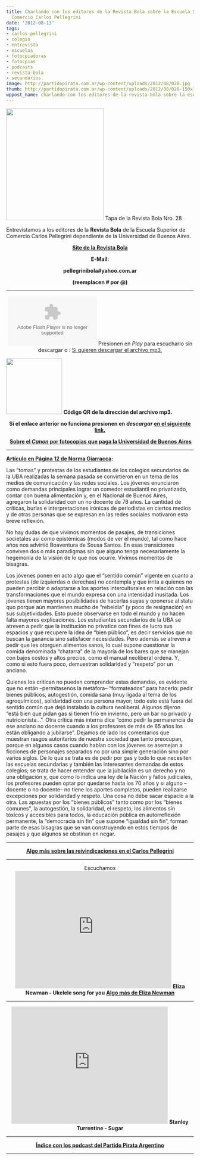 ```yaml
---
title: Charlando con los editores de la Revista Bola sobre la Escuela Superior de
  Comercio Carlos Pellegrini
date: '2012-08-13'
tags:
- carlos-pellegrini
- colegio
- entrevista
- escuelas
- fotocpiadoras
- fotocpias
- podcasts
- revista-bola
- secundarios
image: http://partidopirata.com.ar/wp-content/uploads/2012/08/028.jpg
thumb: http://partidopirata.com.ar/wp-content/uploads/2012/08/028-150x150.jpg
wppost_name: charlando-con-los-editores-de-la-revista-bola-sobre-la-escuela-superior-de-comercio-carlos-pellegrini
---
```


<a href="http://partidopirata.com.ar/wp-content/uploads/2012/08/028.jpg"><img class="size-medium wp-image-5917" title="028" src="http://partidopirata.com.ar/wp-content/uploads/2012/08/028-262x300.jpg" alt="" width="262" height="300" /></a> Tapa de la Revista Bola Nro. 28


Entrevistamos a los editores de la <strong>Revista Bola</strong> de la Escuela Superior de Comercio Carlos Pellegrini dependiente de la Universidad de Buenos Aires.
<p style="text-align: center;"><strong><a href="http://www.revistabola.com.ar/" target="_blank">Site de la Revista Bola</a></strong></p>
<p style="text-align: center;"><strong>E-Mail:</strong></p>
<p style="text-align: center;"><strong>pellegrinibola#yahoo.com.ar</strong></p>
<p style="text-align: center;"><strong>(reemplacen # por @)</strong></p>


<hr />

<center>
<object id="player1377240" width="240" height="133" classid="clsid:d27cdb6e-ae6d-11cf-96b8-444553540000" codebase="http://download.macromedia.com/pub/shockwave/cabs/flash/swflash.cab#version=6,0,40,0"><param name="AllowScriptAccess" value="always" /><param name="allowFullScreen" value="true" /><param name="wmode" value="transparent" /><param name="src" value="http://www.ivoox.com/playerivoox_ee_1377240_1.html" /><param name="allowfullscreen" value="true" /><param name="allowscriptaccess" value="always" /><embed id="player1377240" width="240" height="133" type="application/x-shockwave-flash" src="http://www.ivoox.com/playerivoox_ee_1377240_1.html" AllowScriptAccess="always" allowFullScreen="true" wmode="transparent" allowfullscreen="true" allowscriptaccess="always" /></object>
Presionen en <em>Play</em> para escucharlo sin descargar o :
<a href="http://www.ivoox.com/charlando-alumnos-del-carlos-pellegrini-revista-bola_md_1377240_1.mp3" target="_blank">Si quieren descargar el archivo mp3.</a></center>

<a href="http://partidopirata.com.ar/wp-content/uploads/2012/08/chart3.png"><img class="size-full wp-image-5918" title="chart" src="http://partidopirata.com.ar/wp-content/uploads/2012/08/chart3.png" alt="" width="150" height="150" /></a> <strong>Código QR de la dirección del archivo mp3.</strong>

<p style="text-align: center;"><strong>Si el enlace anterior no funciona presionen en <em>descargar</em> <a href="http://www.ivoox.com/charlando-alumnos-del-carlos-pellegrini-revista-bola-audios-mp3_rf_1377240_1.html" target="_blank">en el siguiente link.</a></strong></p>
<p style="text-align: center;"><strong> <a href="http://partidopirata.com.ar/2179/actividades-diversas-para-el-mes-de-noviembre-debate-sobre-el-canon-por-fotocopias">Sobre el <em>Canon</em> por fotocopias que paga la Universidad de Buenos Aires</a></strong></p>


<hr />

<strong><a href="http://www.pagina12.com.ar/diario/universidad/10-198857-2012-07-17.html" target="_blank">Artículo en Página 12 de Norma Giarracca</a>:</strong>

Las “tomas” y protestas de los estudiantes de los colegios secundarios de la UBA realizadas la semana pasada se convirtieron en un tema de los medios de comunicación y las redes sociales. Los jóvenes enunciaron como demandas principales lograr un comedor estudiantil no privatizado, contar con buena alimentación y, en el Nacional de Buenos Aires, agregaron la solidaridad con un no docente de 78 años. La cantidad de críticas, burlas e interpretaciones irónicas de periodistas en ciertos medios y de otras personas que se expresan en las redes sociales motivaron esta breve reflexión.

No hay dudas de que vivimos momentos de pasajes, de transiciones societales así como epistémicas (modos de ver el mundo), tal como hace años nos advirtió Boaventura de Sousa Santos. En esas transiciones conviven dos o más paradigmas sin que alguno tenga necesariamente la hegemonía de la visión de lo que nos ocurre. Vivimos momentos de bisagras.

Los jóvenes ponen en acto algo que el “sentido común” vigente en cuanto a protestas (de izquierdas o derechas) no contempla y que irrita a quienes no pueden percibir o adaptarse a los aportes interculturales en relación con las transformaciones que el mundo expresa con una intensidad inusitada. Los jóvenes tienen mayores posibilidades de hacerlas suyas y oponerse al statu quo porque aún mantienen mucho de “rebeldía” (y poco de resignación) en sus subjetividades. Esto puede observarse en todo el mundo y no hacen falta mayores explicaciones. Los estudiantes secundarios de la UBA se atreven a pedir que la institución no privatice con fines de lucro sus espacios y que recupere la idea de “bien público”, es decir servicios que no buscan la ganancia sino satisfacer necesidades. Pero además se atreven a pedir que les otorguen alimentos sanos, lo cual supone cuestionar la comida denominada “chatarra” de la mayoría de los bares que se manejan con bajos costos y altos precios, como el manual neoliberal ordena. Y, como si esto fuera poco, demuestran solidaridad y “respeto” por un anciano.

Quienes los critican no pueden comprender estas demandas, es evidente que no están –permítasenos la metáfora– “formateados” para hacerlo: pedir bienes públicos, autogestión, comida sana (muy ligada al tema de los agroquímicos), solidaridad con una persona mayor; todo esto está fuera del sentido común que dejó instalado la cultura neoliberal. Algunos dijeron “está bien que pidan gas si tienen frío en invierno, pero un bar no privado y nutricionista…”. Otra crítica más interna dice “cómo pedir la permanencia de ese anciano no docente cuando a los profesores de más de 65 años los están obligando a jubilarse”. Dejamos de lado los comentarios que muestran rasgos autoritarios de nuestra sociedad que tanto preocupan, porque en algunos casos cuando hablan con los jóvenes se asemejan a ficciones de personajes separados no por una simple generación sino por varios siglos. De lo que se trata es de pedir por gas y todo lo que necesiten las escuelas secundarias y también las interesantes demandas de estos colegios; se trata de hacer entender que la jubilación es un derecho y no una obligación y, que como lo indica una ley de la Nación y fallos judiciales, los profesores pueden optar por quedarse hasta los 70 años y si alguno –docente o no docente– no tiene los aportes completos, pueden realizarse excepciones por solidaridad y respeto. Una cosa no debe sacar espacio a la otra. Las apuestas por los “bienes públicos” tanto como por los “bienes comunes”, la autogestión, la solidaridad, el respeto, los alimentos sin tóxicos y accesibles para todos, la educación pública en autorreflexión permanente, la “democracia sin fin” que supone “igualdad sin fin”, forman parte de esas bisagras que se van construyendo en estos tiempos de pasajes y que algunos se obstinan en negar.

<hr />
<p style="text-align: center;"><strong><a href="http://partidopirata.com.ar/5317/tratando-de-entender-lo-que-pasa-en-el-pellegrini">Algo más sobre las reivindicaciones en el Carlos Pellegrini</a></strong></p>


<hr />

<center>Escuchamos
<iframe src="http://www.youtube.com/embed/8aXCUVP0Vgo" frameborder="0" width="420" height="315"></iframe>
<strong>Eliza Newman - Ukelele song for you</strong>
<strong> <a href="http://soundcloud.com/eliza-newman" target="_blank">Algo más de Eliza Newman</a></strong></center>

<hr />
<p style="text-align: center;"><iframe src="http://www.youtube.com/embed/o1XLr_PZkuY" frameborder="0" width="420" height="315"></iframe>
<strong>Stanley Turrentine - Sugar</strong></p>


<hr />
<p style="text-align: center;"><strong><a href="http://partidopirata.com.ar/857/indice-con-los-podcast-del-partido-pirata-argentino">Índice con los podcast del Partido Pirata Argentino</a></strong></p>


<hr />
